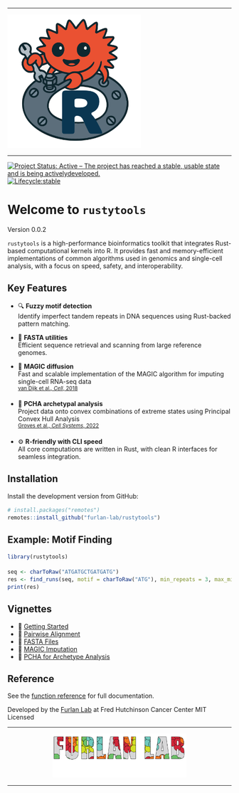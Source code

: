 <hr>
<p align="left"><img src="man/figures/rustytools.png" alt="" width="300"></a></p>
<hr>

[![Project Status: Active – The project has reached a stable, usable state and is being activelydeveloped.](https://www.repostatus.org/badges/latest/active.svg)](https://www.repostatus.org/#active)
[![Lifecycle:stable](https://img.shields.io/badge/lifecycle-stable-brightgreen.svg)](https://lifecycle.r-lib.org/articles/stages.html)


# Welcome to `rustytools`

Version 0.0.2

`rustytools` is a high-performance bioinformatics toolkit that integrates Rust-based computational kernels into R. It provides fast and memory-efficient implementations of common algorithms used in genomics and single-cell analysis, with a focus on speed, safety, and interoperability.

## Key Features

- 🔍 **Fuzzy motif detection**  
  Identify imperfect tandem repeats in DNA sequences using Rust-backed pattern matching.

- 🧬 **FASTA utilities**  
  Efficient sequence retrieval and scanning from large reference genomes.

- 🧠 **MAGIC diffusion**  
  Fast and scalable implementation of the MAGIC algorithm for imputing single-cell RNA-seq data  
  <sup>[van Dijk et al., *Cell*, 2018](https://www.cell.com/cell/fulltext/S0092-8674(18)30724-4)</sup>

- 🧱 **PCHA archetypal analysis**  
  Project data onto convex combinations of extreme states using Principal Convex Hull Analysis  
  <sup>[Groves et al., *Cell Systems*, 2022](https://www.cell.com/cell-systems/fulltext/S2405-4712(22)00313-1)</sup>

- ⚙️ **R-friendly with CLI speed**  
  All core computations are written in Rust, with clean R interfaces for seamless integration.

## Installation

Install the development version from GitHub:

```r
# install.packages("remotes")
remotes::install_github("furlan-lab/rustytools")
````

## Example: Motif Finding

```r
library(rustytools)

seq <- charToRaw("ATGATGCTGATGATG")
res <- find_runs(seq, motif = charToRaw("ATG"), min_repeats = 3, max_mismatches = 1)
print(res)
```

## Vignettes

* 📘 [Getting Started](articles/introduction.html)
* 🔁 [Pairwise Alignment](articles/seqAlign.html)
* 🧬 [FASTA Files](articles/getConsensus.html)
* 🧠 [MAGIC Imputation](articles/magic.html)
* 🧱 [PCHA for Archetype Analysis](articles/pcha.html)

## Reference

See the [function reference](reference/index.html) for full documentation.

Developed by the [Furlan Lab](https://furlan-lab.github.io/) at Fred Hutchinson Cancer Center
MIT Licensed

<hr>
<p align="center"><img src="man/figures/furlan_lab_logo.png" alt="" width="300"></a></p>
</hr>

---
